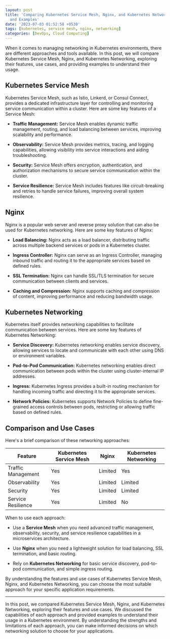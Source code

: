 ```yaml
---
layout: post
title: 'Comparing Kubernetes Service Mesh, Nginx, and Kubernetes Networking: Features
  and Examples'
date: '2023-07-03 01:52:58 +0530'
tags: [kubernetes, service mesh, nginx, networking]
categories: [DevOps, Cloud Computing]
---
```


When it comes to managing networking in Kubernetes environments, there are different approaches and tools available. In this post, we will compare Kubernetes Service Mesh, Nginx, and Kubernetes Networking, exploring their features, use cases, and providing examples to understand their usage.

## Kubernetes Service Mesh

Kubernetes Service Mesh, such as Istio, Linkerd, or Consul Connect, provides a dedicated infrastructure layer for controlling and monitoring service communication within a cluster. Here are some key features of a Service Mesh:

- **Traffic Management:** Service Mesh enables dynamic traffic management, routing, and load balancing between services, improving scalability and performance.

- **Observability:** Service Mesh provides metrics, tracing, and logging capabilities, allowing visibility into service interactions and aiding troubleshooting.

- **Security:** Service Mesh offers encryption, authentication, and authorization mechanisms to secure service communication within the cluster.

- **Service Resilience:** Service Mesh includes features like circuit-breaking and retries to handle service failures, improving overall system resilience.

## Nginx

Nginx is a popular web server and reverse proxy solution that can also be used for Kubernetes networking. Here are some key features of Nginx:

- **Load Balancing:** Nginx acts as a load balancer, distributing traffic across multiple backend services or pods in a Kubernetes cluster.

- **Ingress Controller:** Nginx can serve as an Ingress Controller, managing inbound traffic and routing it to the appropriate services based on defined rules.

- **SSL Termination:** Nginx can handle SSL/TLS termination for secure communication between clients and services.

- **Caching and Compression:** Nginx supports caching and compression of content, improving performance and reducing bandwidth usage.

## Kubernetes Networking

Kubernetes itself provides networking capabilities to facilitate communication between services. Here are some key features of Kubernetes Networking:

- **Service Discovery:** Kubernetes networking enables service discovery, allowing services to locate and communicate with each other using DNS or environment variables.

- **Pod-to-Pod Communication:** Kubernetes networking enables direct communication between pods within the cluster using cluster-internal IP addresses.

- **Ingress:** Kubernetes Ingress provides a built-in routing mechanism for handling incoming traffic and directing it to the appropriate services.

- **Network Policies:** Kubernetes supports Network Policies to define fine-grained access controls between pods, restricting or allowing traffic based on defined rules.

## Comparison and Use Cases

Here's a brief comparison of these networking approaches:

| Feature            | Kubernetes Service Mesh | Nginx                  | Kubernetes Networking |
|--------------------|-------------------------|------------------------|-----------------------|
| Traffic Management | Yes                     | Limited                | Yes                   |
| Observability      | Yes                     | Limited                | Limited               |
| Security           | Yes                     | Limited                | Limited               |
| Service Resilience | Yes                     | Limited                | No                    |

When to use each approach:

- Use a **Service Mesh** when you need advanced traffic management, observability, security, and service resilience capabilities in a microservices architecture.

- Use **Nginx** when you need a lightweight solution for load balancing, SSL termination, and basic routing.

- Rely on **Kubernetes Networking** for basic service discovery, pod-to-pod communication, and simple ingress routing.

By understanding the features and use cases of Kubernetes Service Mesh, Nginx, and Kubernetes Networking, you can choose the most suitable approach for your specific application requirements.

---

In this post, we compared Kubernetes Service Mesh, Nginx, and Kubernetes Networking, exploring their features and use cases. We discussed the capabilities of each approach and provided examples to understand their usage in a Kubernetes environment. By understanding the strengths and limitations of each approach, you can make informed decisions on which networking solution to choose for your applications.